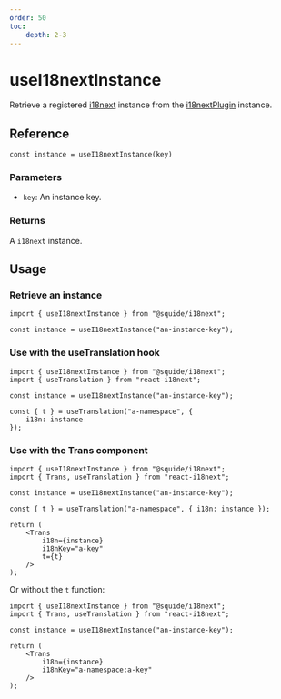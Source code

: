 ```yaml
---
order: 50
toc:
    depth: 2-3
---
```


# useI18nextInstance

Retrieve a registered [i18next](https://www.i18next.com/) instance from the [i18nextPlugin](./i18nextPlugin.md) instance.

## Reference

```tsx
const instance = useI18nextInstance(key)
```

### Parameters

- `key`: An instance key.

### Returns

A `i18next` instance.

## Usage

### Retrieve an instance

```tsx
import { useI18nextInstance } from "@squide/i18next";

const instance = useI18nextInstance("an-instance-key");
```

### Use with the useTranslation hook

```tsx !#4,7
import { useI18nextInstance } from "@squide/i18next";
import { useTranslation } from "react-i18next";

const instance = useI18nextInstance("an-instance-key");

const { t } = useTranslation("a-namespace", {
    i18n: instance 
});
```

### Use with the Trans component

```tsx !#6,10,12
import { useI18nextInstance } from "@squide/i18next";
import { Trans, useTranslation } from "react-i18next";

const instance = useI18nextInstance("an-instance-key");

const { t } = useTranslation("a-namespace", { i18n: instance });

return (
    <Trans
        i18n={instance}
        i18nKey="a-key"
        t={t}
    />
);
```

Or without the `t` function:

```tsx !#4,8,9
import { useI18nextInstance } from "@squide/i18next";
import { Trans, useTranslation } from "react-i18next";

const instance = useI18nextInstance("an-instance-key");

return (
    <Trans
        i18n={instance}
        i18nKey="a-namespace:a-key"
    />
);
```
